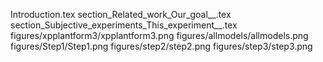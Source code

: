 Introduction.tex
section_Related_work_Our_goal__.tex
section_Subjective_experiments_This_experiment__.tex
figures/xpplantform3/xpplantform3.png
figures/allmodels/allmodels.png
figures/Step1/Step1.png
figures/step2/step2.png
figures/step3/step3.png

